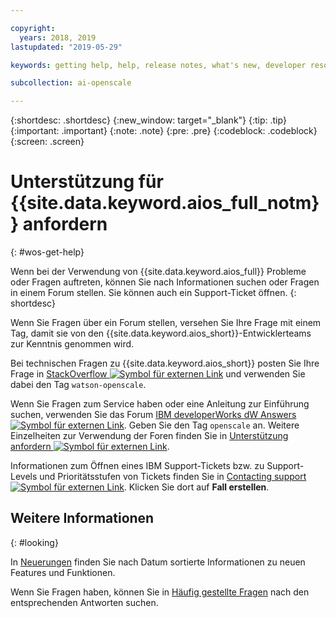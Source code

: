 ```yaml
---

copyright:
  years: 2018, 2019
lastupdated: "2019-05-29"

keywords: getting help, help, release notes, what's new, developer resources 

subcollection: ai-openscale

---
```


{:shortdesc: .shortdesc}
{:new_window: target="_blank"}
{:tip: .tip}
{:important: .important}
{:note: .note}
{:pre: .pre}
{:codeblock: .codeblock}
{:screen: .screen}

# Unterstützung für {{site.data.keyword.aios_full_notm}} anfordern
{: #wos-get-help}

Wenn bei der Verwendung von {{site.data.keyword.aios_full}} Probleme oder Fragen auftreten, können Sie nach Informationen suchen oder Fragen in einem Forum stellen. Sie können auch ein Support-Ticket öffnen.
{: shortdesc}

Wenn Sie Fragen über ein Forum stellen, versehen Sie Ihre Frage mit einem Tag, damit sie von den {{site.data.keyword.aios_short}}-Entwicklerteams zur Kenntnis genommen wird.

Bei technischen Fragen zu {{site.data.keyword.aios_short}} posten Sie Ihre Frage in [StackOverflow ![Symbol für externen Link](../../icons/launch-glyph.svg "Symbol für externen Link")](https://stackoverflow.com/questions/tagged/watson-openscale) und verwenden Sie dabei den Tag `watson-openscale`.

Wenn Sie Fragen zum Service haben oder eine Anleitung zur Einführung suchen, verwenden Sie das Forum [IBM developerWorks dW Answers ![Symbol für externen Link](../../icons/launch-glyph.svg "Symbol für exernen Link")](https://developer.ibm.com/?s=openscale). Geben Sie den Tag `openscale` an. Weitere Einzelheiten zur Verwendung der Foren finden Sie in [Unterstützung anfordern ![Symbol für externen Link](../../icons/launch-glyph.svg "Symbol für externen Link")](https://developer.ibm.com/answers/smartspace/dw-answers-help/index.html).

Informationen zum Öffnen eines IBM Support-Tickets bzw. zu Support-Levels und Prioritätsstufen von Tickets finden Sie in [Contacting support ![Symbol für externen Link](../../icons/launch-glyph.svg "Symbol für externen Link")](https://cloud.ibm.com/unifiedsupport/supportcenter). Klicken Sie dort auf **Fall erstellen**.

## Weitere Informationen
{: #looking}

In [Neuerungen](/docs/services/ai-openscale?topic=ai-openscale-rn-relnotes) finden Sie nach Datum sortierte Informationen zu neuen Features und Funktionen.

Wenn Sie Fragen haben, können Sie in [Häufig gestellte Fragen](/docs/services/ai-openscale?topic=ai-openscale-wos-faqs) nach den entsprechenden Antworten suchen.
